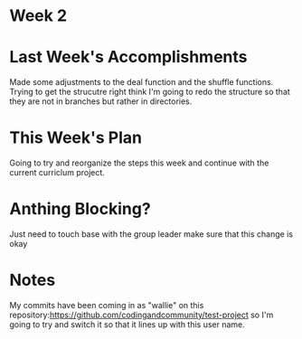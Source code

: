 # Week 2
# Last Week's Accomplishments
Made some adjustments to the deal function and the shuffle functions. Trying to get the strucutre right think I'm going to redo the structure
so that they are not in branches but rather in directories.
# This Week's Plan
Going to try and reorganize the steps this week and continue with the current curriclum project.
# Anthing Blocking?
Just need to touch base with the group leader make sure that this change is okay
# Notes
My commits have been coming in as "wallie" on this repository:https://github.com/codingandcommunity/test-project so I'm going to try and switch it so that it lines up with this user name.
